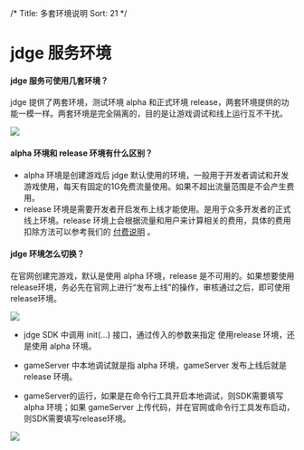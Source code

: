 /*
Title: 多套环境说明
Sort: 21
*/

# jdge 服务环境
#### jdge 服务可使用几套环境？

jdge 提供了两套环境，测试环境 alpha 和正式环境 release，两套环境提供的功能一模一样。两套环境是完全隔离的，目的是让游戏调试和线上运行互不干扰。

![](http://imgs.matchvs.com/static/alphaRelease.png)



#### alpha 环境和 release 环境有什么区别？

- alpha 环境是创建游戏后 jdge 默认使用的环境，一般用于开发者调试和开发游戏使用，每天有固定的1G免费流量使用。如果不超出流量范围是不会产生费用。 
- release 环境是需要开发者开启发布上线才能使用。是用于众多开发者的正式线上环境。release 环境上会根据流量和用户来计算相关的费用，具体的费用扣除方法可以参考我们的 [付费说明](../PaymentHelp) 。

#### jdge 环境怎么切换？

在官网创建完游戏，默认是使用 alpha 环境，release 是不可用的。如果想要使用release环境，务必先在官网上进行“发布上线”的操作，审核通过之后，即可使用release环境。

![](http://imgs.matchvs.com/static/2_4.png)

- jdge SDK 中调用 init(...) 接口，通过传入的参数来指定 使用release 环境，还是使用 alpha 环境。

- gameServer 中本地调试就是指 alpha 环境，gameServer 发布上线后就是 release 环境。

- gameServer的运行，如果是在命令行工具开启本地调试，则SDK需要填写 alpha 环境；如果 gameServer 上传代码，并在官网或命令行工具发布启动，则SDK需要填写release环境。

![](http://imgs.matchvs.com/static/alphaRelease2.png)